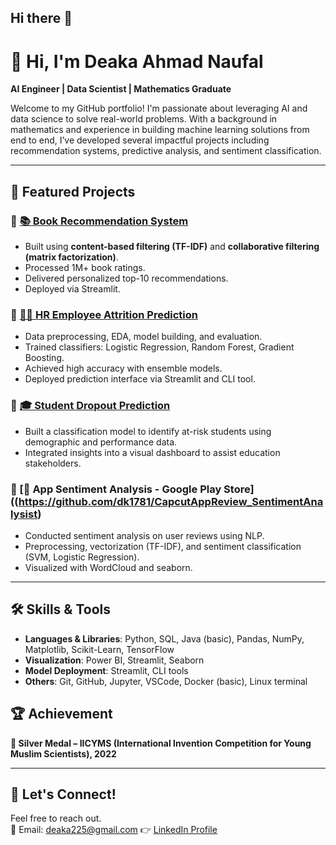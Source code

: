 ## Hi there 👋
# 👋 Hi, I'm Deaka Ahmad Naufal

**AI Engineer | Data Scientist | Mathematics Graduate**

Welcome to my GitHub portfolio! I'm passionate about leveraging AI and data science to solve real-world problems. With a background in mathematics and experience in building machine learning solutions from end to end, I’ve developed several impactful projects including recommendation systems, predictive analysis, and sentiment classification.

---

## 📌 Featured Projects

### 🔹 [📚 Book Recommendation System](https://github.com/dk1781/bookrecomendationsystem)
- Built using **content-based filtering (TF-IDF)** and **collaborative filtering (matrix factorization)**.
- Processed 1M+ book ratings.
- Delivered personalized top-10 recommendations.
- Deployed via Streamlit.

### 🔹 [👨‍💼 HR Employee Attrition Prediction](https://github.com/dk1781/hremployeeattrition)
- Data preprocessing, EDA, model building, and evaluation.
- Trained classifiers: Logistic Regression, Random Forest, Gradient Boosting.
- Achieved high accuracy with ensemble models.
- Deployed prediction interface via Streamlit and CLI tool.

### 🔹 [🎓 Student Dropout Prediction](https://github.com/dk1781/studentdropoutpredictive)
- Built a classification model to identify at-risk students using demographic and performance data.
- Integrated insights into a visual dashboard to assist education stakeholders.

### 🔹 [📱 App Sentiment Analysis - Google Play Store]((https://github.com/dk1781/CapcutAppReview_SentimentAnalysist)
- Conducted sentiment analysis on user reviews using NLP.
- Preprocessing, vectorization (TF-IDF), and sentiment classification (SVM, Logistic Regression).
- Visualized with WordCloud and seaborn.


---

## 🛠️ Skills & Tools

- **Languages & Libraries**: Python, SQL, Java (basic), Pandas, NumPy, Matplotlib, Scikit-Learn, TensorFlow
- **Visualization**: Power BI, Streamlit, Seaborn
- **Model Deployment**: Streamlit, CLI tools
- **Others**: Git, GitHub, Jupyter, VSCode, Docker (basic), Linux terminal


## 🏆 Achievement

**🥈 Silver Medal – IICYMS (International Invention Competition for Young Muslim Scientists), 2022**

---

## 💬 Let's Connect!

Feel free to reach out.  
📧 Email: deaka225@gmail.com
👉 [LinkedIn Profile](https://linkedin.com/in/deakan17/)  
<!--
**dk1781/dk1781** is a ✨ _special_ ✨ repository because its `README.md` (this file) appears on your GitHub profile.

Here are some ideas to get you started:

- 🔭 I’m currently working on ...
- 🌱 I’m currently learning ...
- 👯 I’m looking to collaborate on ...
- 🤔 I’m looking for help with ...
- 💬 Ask me about ...
- 📫 How to reach me: ...
- 😄 Pronouns: ...
- ⚡ Fun fact: ...
-->
